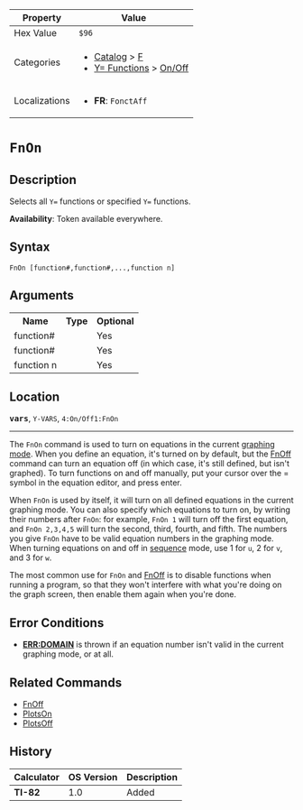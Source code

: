 | Property      | Value |
|---------------|-------|
| Hex Value     | `$96`|
| Categories    | <ul><li>[Catalog](<../categories/Catalog.md>) > [F](<../categories/Catalog.md#F>)</li><li>[Y= Functions](<../categories/Y= Functions.md>) > [On/Off](<../categories/Y= Functions.md#On/Off>)</li></ul> |
| Localizations | <ul><li><b>FR</b>: `FonctAff `</li></ul> |

# `FnOn `

## Description
Selects all `Y=` functions or specified `Y=` functions.


<b>Availability</b>: Token available everywhere.

## Syntax
`FnOn [function#,function#,...,function n]`

## Arguments
<table>
<tr><th>Name</th><th>Type</th><th>Optional</th></tr>

<tr><td>function#</td><td></td><td>Yes</td></tr>

<tr><td>function#</td><td></td><td>Yes</td></tr>

<tr><td>function n</td><td></td><td>Yes</td></tr>

</table>

## Location
<tt><kbd><b>vars</b></kbd></tt>, `Y-VARS`, `4:On/Off1:FnOn`
<hr>

The `FnOn` command is used to turn on equations in the current [graphing mode](/graphing-mode). When you define an equation, it's turned on by default, but the [FnOff](/fnoff) command can turn an equation off (in which case, it's still defined, but isn't graphed). To turn functions on and off manually, put your cursor over the = symbol in the equation editor, and press enter.

When `FnOn` is used by itself, it will turn on all defined equations in the current graphing mode. You can also specify which equations to turn on, by writing their numbers after `FnOn`: for example, `FnOn 1` will turn off the first equation, and `FnOn 2,3,4,5` will turn the second, third, fourth, and fifth. The numbers you give `FnOn` have to be valid equation numbers in the graphing mode. When turning equations on and off in [sequence](/seq-mode) mode, use 1 for `u`, 2 for `v`, and 3 for `w`.

The most common use for `FnOn` and [FnOff](/fnoff) is to disable functions when running a program, so that they won't interfere with what you're doing on the graph screen, then enable them again when you're done.

## Error Conditions

*   **[ERR:DOMAIN](/errors#domain)** is thrown if an equation number isn't valid in the current graphing mode, or at all.

## Related Commands

*   [FnOff](/fnoff)
*   [PlotsOn](/plotson)
*   [PlotsOff](/plotsoff)

## History
| Calculator | OS Version | Description |
|------------|------------|-------------|
| <b>TI-82</b> | 1.0 | Added |


